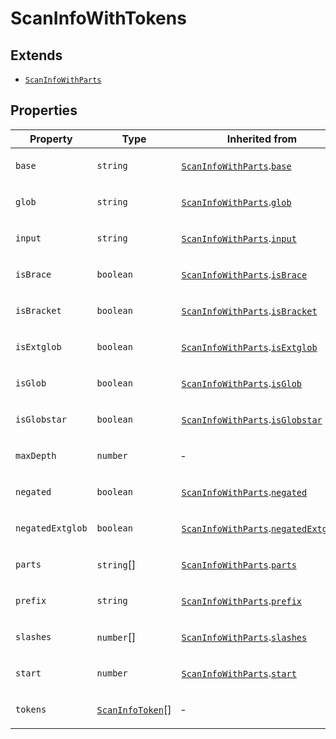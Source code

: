 # ScanInfoWithTokens

## Extends

- [`ScanInfoWithParts`](ScanInfoWithParts.md)

## Properties

<table>
<thead>
<tr>
<th>Property</th>
<th>Type</th>
<th>Inherited from</th>
</tr>
</thead>
<tbody>
<tr>
<td>

<a id="base"></a> `base`

</td>
<td>

`string`

</td>
<td>

[`ScanInfoWithParts`](ScanInfoWithParts.md).[`base`](ScanInfoWithParts.md#base)

</td>
</tr>
<tr>
<td>

<a id="glob"></a> `glob`

</td>
<td>

`string`

</td>
<td>

[`ScanInfoWithParts`](ScanInfoWithParts.md).[`glob`](ScanInfoWithParts.md#glob)

</td>
</tr>
<tr>
<td>

<a id="input"></a> `input`

</td>
<td>

`string`

</td>
<td>

[`ScanInfoWithParts`](ScanInfoWithParts.md).[`input`](ScanInfoWithParts.md#input)

</td>
</tr>
<tr>
<td>

<a id="isbrace"></a> `isBrace`

</td>
<td>

`boolean`

</td>
<td>

[`ScanInfoWithParts`](ScanInfoWithParts.md).[`isBrace`](ScanInfoWithParts.md#isbrace)

</td>
</tr>
<tr>
<td>

<a id="isbracket"></a> `isBracket`

</td>
<td>

`boolean`

</td>
<td>

[`ScanInfoWithParts`](ScanInfoWithParts.md).[`isBracket`](ScanInfoWithParts.md#isbracket)

</td>
</tr>
<tr>
<td>

<a id="isextglob"></a> `isExtglob`

</td>
<td>

`boolean`

</td>
<td>

[`ScanInfoWithParts`](ScanInfoWithParts.md).[`isExtglob`](ScanInfoWithParts.md#isextglob)

</td>
</tr>
<tr>
<td>

<a id="isglob"></a> `isGlob`

</td>
<td>

`boolean`

</td>
<td>

[`ScanInfoWithParts`](ScanInfoWithParts.md).[`isGlob`](ScanInfoWithParts.md#isglob)

</td>
</tr>
<tr>
<td>

<a id="isglobstar"></a> `isGlobstar`

</td>
<td>

`boolean`

</td>
<td>

[`ScanInfoWithParts`](ScanInfoWithParts.md).[`isGlobstar`](ScanInfoWithParts.md#isglobstar)

</td>
</tr>
<tr>
<td>

<a id="maxdepth"></a> `maxDepth`

</td>
<td>

`number`

</td>
<td>

&hyphen;

</td>
</tr>
<tr>
<td>

<a id="negated"></a> `negated`

</td>
<td>

`boolean`

</td>
<td>

[`ScanInfoWithParts`](ScanInfoWithParts.md).[`negated`](ScanInfoWithParts.md#negated)

</td>
</tr>
<tr>
<td>

<a id="negatedextglob"></a> `negatedExtglob`

</td>
<td>

`boolean`

</td>
<td>

[`ScanInfoWithParts`](ScanInfoWithParts.md).[`negatedExtglob`](ScanInfoWithParts.md#negatedextglob)

</td>
</tr>
<tr>
<td>

<a id="parts"></a> `parts`

</td>
<td>

`string`[]

</td>
<td>

[`ScanInfoWithParts`](ScanInfoWithParts.md).[`parts`](ScanInfoWithParts.md#parts)

</td>
</tr>
<tr>
<td>

<a id="prefix"></a> `prefix`

</td>
<td>

`string`

</td>
<td>

[`ScanInfoWithParts`](ScanInfoWithParts.md).[`prefix`](ScanInfoWithParts.md#prefix)

</td>
</tr>
<tr>
<td>

<a id="slashes"></a> `slashes`

</td>
<td>

`number`[]

</td>
<td>

[`ScanInfoWithParts`](ScanInfoWithParts.md).[`slashes`](ScanInfoWithParts.md#slashes)

</td>
</tr>
<tr>
<td>

<a id="start"></a> `start`

</td>
<td>

`number`

</td>
<td>

[`ScanInfoWithParts`](ScanInfoWithParts.md).[`start`](ScanInfoWithParts.md#start)

</td>
</tr>
<tr>
<td>

<a id="tokens"></a> `tokens`

</td>
<td>

[`ScanInfoToken`](ScanInfoToken.md)[]

</td>
<td>

&hyphen;

</td>
</tr>
</tbody>
</table>
